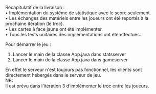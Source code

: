 
Récapitulatif de la livraison :  
• Implémentation du système de statistique avec le score seulement.  
• Les échanges des matériels  entre les  joueurs ont été reportés à la prochaine itération (le troc).  
• Les cartes à face jaune ont été implémenter.  
• Tous les tests unitaires des implémentations ont été effectués.  

Pour démarrer le jeu :  
1. Lancer le main de la classe App.java dans statsserver  
2. Lancer le main de la classe App.java dans gameserver  

En effet le serveur n'est toujours pas fonctionnel, les clients sont directement hébergés dans le serveur de jeu.  
NB:  
Il est prévu dans l'itération 3 d'implémenter le troc entre les joueurs.  
